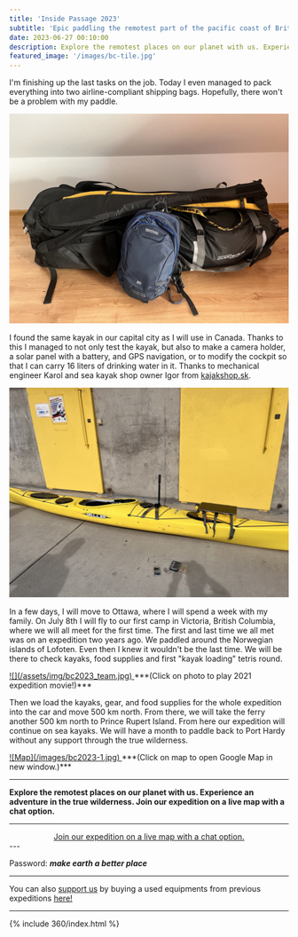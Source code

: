 ```yaml
---
title: 'Inside Passage 2023'
subtitle: 'Epic paddling the remotest part of the pacific coast of British Colombia on sea kayaks begins!'
date: 2023-06-27 00:10:00
description: Explore the remotest places on our planet with us. Experience an adventure in the true wilderness. Join our expedition on a live map with a chat option.
featured_image: '/images/bc-tile.jpg'
---
```


I'm finishing up the last tasks on the job. Today I even managed to pack everything into two airline-compliant shipping bags. Hopefully, there won't be a problem with my paddle.

![](/assets/img/bc2023_packing.jpeg)

I found the same kayak in our capital city as I will use in Canada. Thanks to this I managed to not only test the kayak, but also to make a camera holder, a solar panel with a battery, and GPS navigation, or to modify the cockpit so that I can carry 16 liters of drinking water in it. Thanks to mechanical engineer Karol and sea kayak shop owner Igor from <a href="https://www.kajakshop.sk">kajakshop.sk</a>.

![](/assets/img/bc2023_kayak.jpeg)

In a few days, I will move to Ottawa, where I will spend a week with my family. On July 8th I will fly to our first camp in Victoria, British Columbia, where we will all meet for the first time. The first and last time we all met was on an expedition two years ago. We paddled around the Norwegian islands of Lofoten. Even then I knew it wouldn't be the last time. We will be there to check kayaks, food supplies and first "kayak loading" tetris round.

<a href="https://www.youtube.com/watch?v=BV9OnfBjgkk">
![](/assets/img/bc2023_team.jpg)
</a>
***(Click on photo to play 2021 expedition movie!)***

Then we load the kayaks, gear, and food supplies for the whole expedition into the car and move 500 km north. From there, we will take the ferry another 500 km north to Prince Rupert Island. From here our expedition will continue on sea kayaks. We will have a month to paddle back to Port Hardy without any support through the true wilderness. 

<a href="https://www.google.com/maps/d/edit?mid=1-Q75nLppT8IQDshor0mT1Hx0S9N_jBk&usp=sharing" target="_blank">
![Map](/images/bc2023-1.jpg)
</a>
***(Click on map to open Google Map in new window.)***

---
**Explore the remotest places on our planet with us. Experience an adventure in the true wilderness. Join our expedition on a live map with a chat option.**

---
<center>
    <a href="https://share.garmin.com/danubekayaker" class="button button--large">Join our expedition on a live map with a chat option.</a>
</center>
---

Password:
***make earth a better place***

---
You can also [support us](/secondhand) by buying a used equipments from previous expeditions [here!](/secondhand)

---

{% include 360/index.html %}